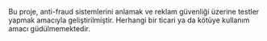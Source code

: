 Bu proje, anti-fraud sistemlerini anlamak ve reklam güvenliği üzerine testler yapmak amacıyla geliştirilmiştir. Herhangi bir ticari ya da kötüye kullanım amacı güdülmemektedir.
